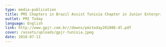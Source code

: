 ```yaml
---
type: media-publication
title: PMI Chapters in Brazil Assist Tunisia Chapter in Junior Enterprise Event
outlet: PMI Today
language: English
link: http://www.gpjr.com.br//downs/pmitoday201806-dl.pdf
cover: /assets/uploads/gpjr-tunisia.jpeg
date: 2018-07-11
---
```


